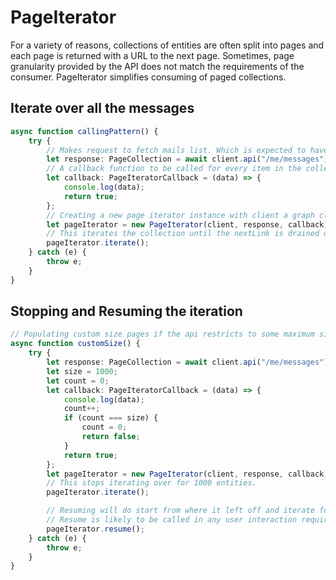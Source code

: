 # PageIterator

For a variety of reasons, collections of entities are often split into pages and each page is returned with a URL to the next page. Sometimes, page granularity provided by the API does not match the requirements of the consumer. PageIterator simplifies consuming of paged collections.

## Iterate over all the messages

```typescript
async function callingPattern() {
	try {
		// Makes request to fetch mails list. Which is expected to have multiple pages of data.
		let response: PageCollection = await client.api("/me/messages").get();
		// A callback function to be called for every item in the collection. This call back should return boolean indicating whether not to continue the iteration process.
		let callback: PageIteratorCallback = (data) => {
			console.log(data);
			return true;
		};
		// Creating a new page iterator instance with client a graph client instance, page collection response from request and callback
		let pageIterator = new PageIterator(client, response, callback);
		// This iterates the collection until the nextLink is drained out.
		pageIterator.iterate();
	} catch (e) {
		throw e;
	}
}
```

## Stopping and Resuming the iteration

```typescript
// Populating custom size pages if the api restricts to some maximum size. Lazy loading more data on user prompt or something, stop and resume will do the trick.
async function customSize() {
	try {
		let response: PageCollection = await client.api("/me/messages").get();
		let size = 1000;
		let count = 0;
		let callback: PageIteratorCallback = (data) => {
			console.log(data);
			count++;
			if (count === size) {
				count = 0;
				return false;
			}
			return true;
		};
		let pageIterator = new PageIterator(client, response, callback);
		// This stops iterating over for 1000 entities.
		pageIterator.iterate();

		// Resuming will do start from where it left off and iterate for next 1000 entities.
		// Resume is likely to be called in any user interaction requiring to load more data.
		pageIterator.resume();
	} catch (e) {
		throw e;
	}
}
```
